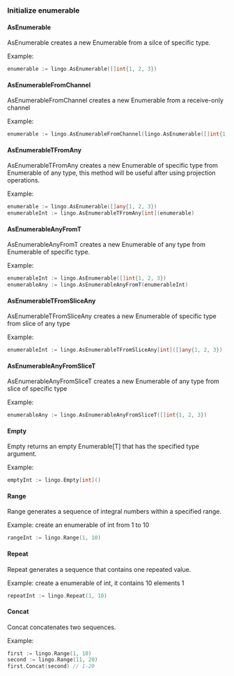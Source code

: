 ### Initialize enumerable
#### AsEnumerable
AsEnumerable creates a new Enumerable from a silce of specific type.

Example:
```go
enumerable := lingo.AsEnumerable([]int{1, 2, 3})
```
#### AsEnumerableFromChannel
AsEnumerableFromChannel creates a new Enumerable from a receive-only channel

Example:
```go
enumerable := lingo.AsEnumerableFromChannel(lingo.AsEnumerable([]int{1, 2, 3}).GetIter())
```
#### AsEnumerableTFromAny
AsEnumerableTFromAny creates a new Enumerable of specific type from Enumerable of any type, this method will be useful after using projection operations.

Example:
```go
enumerable := lingo.AsEnumerable([]any{1, 2, 3})
enumerableInt := lingo.AsEnumerableTFromAny[int](enumerable)
```
#### AsEnumerableAnyFromT
AsEnumerableAnyFromT creates a new Enumerable of any type from Enumerable of specific type.

Example:
```go
enumerableInt := lingo.AsEnumerable([]int{1, 2, 3})
enumerableAny := lingo.AsEnumerableAnyFromT(enumerableInt)
```
#### AsEnumerableTFromSliceAny
AsEnumerableTFromSliceAny creates a new Enumerable of specific type from slice of any type

Example:
```go
enumerableInt := lingo.AsEnumerableTFromSliceAny[int]([]any{1, 2, 3})
```
#### AsEnumerableAnyFromSliceT
AsEnumerableAnyFromSliceT creates a new Enumerable of any type from slice of specific type

Example:
```go
enumerableAny := lingo.AsEnumerableAnyFromSliceT([]int{1, 2, 3})
```
#### Empty
Empty returns an empty Enumerable[T] that has the specified type argument.

Example:
```go
emptyInt := lingo.Empty[int]()
```
#### Range
Range generates a sequence of integral numbers within a specified range.

Example: create an enumerable of int from 1 to 10
```go
rangeInt := lingo.Range(1, 10)
```
#### Repeat
Repeat generates a sequence that contains one repeated value.

Example: create a enumerable of int, it contains 10 elements 1
```go
repeatInt := lingo.Repeat(1, 10)
```
#### Concat
Concat concatenates two sequences.

Example:
```go
first := lingo.Range(1, 10)
second := lingo.Range(11, 20)
first.Concat(second) // 1-20
```